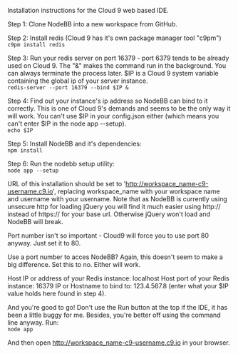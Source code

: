 Installation instructions for the Cloud 9 web based IDE.

Step 1: Clone NodeBB into a new workspace from GitHub.

Step 2: Install redis (Cloud 9 has it's own package manager tool "c9pm")
<br />`c9pm install redis`

Step 3: Run your redis server on port 16379 - port 6379 tends to be already used on Cloud 9. The "&" makes the command run in the background. You can always terminate the process later. $IP is a Cloud 9 system variable containing the global ip of your server instance.
<br />`redis-server --port 16379 --bind $IP &`

Step 4: Find out your instance's ip address so NodeBB can bind to it correctly. This is one of Cloud 9's demands and seems to be the only way it will work. You can't use $IP in your config.json either (which means you can't enter $IP in the node app --setup).
<br />`echo $IP`

Step 5: Install NodeBB and it's dependencies:
<br />`npm install`

Step 6: Run the nodebb setup utility:
<br />`node app --setup`

URL of this installation should be set to 'http://workspace_name-c9-username.c9.io', replacing workspace_name with your workspace name and username with your username. Note that as NodeBB is currently using unsecure http for loading jQuery you will find it much easier using http:// instead of https:// for your base url. Otherwise jQuery won't load and NodeBB will break.

Port number isn't so important - Cloud9 will force you to use port 80 anyway. Just set it to 80.

Use a port number to acces NodeBB? Again, this doesn't seem to make a big difference. Set this to no. Either will work.

Host IP or address of your Redis instance: localhost
Host port of your Redis instance: 16379
IP or Hostname to bind to: 123.4.567.8 (enter what your $IP value holds here found in step 4).

And you're good to go! Don't use the Run button at the top if the IDE, it has been a little buggy for me. Besides, you're better off using the command line anyway. Run:
<br />`node app`

And then open http://workspace_name-c9-username.c9.io in your browser.